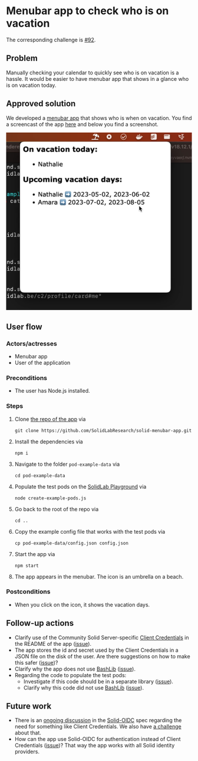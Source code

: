 # Menubar app to check who is on vacation

The corresponding challenge is [#92](https://github.com/SolidLabResearch/Challenges/issues/92).

## Problem
<!--
You can reuse the pitch of the challenge, but check if you need to make changes.
For example, it might happen that the approved solution does more than what the original pitch requested.
-->

Manually checking your calendar to quickly see who is on vacation is a hassle. 
It would be easier to have menubar app that shows in a glance who is on vacation today.

## Approved solution
<!--
Provide information about the approved solution:
names of tools/libraries created, repos, and so on.
-->

We developed a [menubar app](https://github.com/SolidLabResearch/solid-menubar-app) that
shows who is when on vacation.
You find a screencast of the app [here](https://cloud.ilabt.imec.be/index.php/s/HEeGsCS4PiQxaS7)
and below you find a screenshot.

![img.png](img/solid-menubar-app.png)

## User flow

<!--
Describe a concrete user flow with the approved solution.
Complete the following sections:
-->

### Actors/actresses

- Menubar app
- User of the application

### Preconditions

- The user has Node.js installed.

### Steps

1. Clone [the repo of the app](https://github.com/SolidLabResearch/solid-menubar-app) via
   ```shell
   git clone https://github.com/SolidLabResearch/solid-menubar-app.git
   ```
2. Install the dependencies via
   ```
   npm i
   ```
3. Navigate to the folder `pod-example-data` via
   ```
   cd pod-example-data
   ```
4. Populate the test pods on the [SolidLab Playground](https://pod.playground.solidlab.be/) via 
   ```shell
   node create-example-pods.js
   ```
5. Go back to the root of the repo via
   ```shell
   cd ..
   ```
6. Copy the example config file that works with the test pods via
   ```shell
   cp pod-example-data/config.json config.json
   ```
7. Start the app via 
   ```shell
   npm start
   ```
8. The app appears in the menubar. The icon is an umbrella on a beach.

### Postconditions

- When you click on the icon,
it shows the vacation days.

## Follow-up actions
<!--
List all concrete follow-up actions that someone has to do.
For example, adding helper code from the solution to Comunica.
-->

- Clarify use of the Community Solid Server-specific 
[Client Credentials](https://communitysolidserver.github.io/CommunitySolidServer/6.x/usage/client-credentials/) in 
the README of the app ([issue](https://github.com/SolidLabResearch/solid-menubar-app/issues/2)).
- The app stores the id and secret used by the Client Credentials in a JSON file on the disk of the user.
Are there suggestions on how to make this safer ([issue](https://github.com/SolidLabResearch/solid-menubar-app/issues/5))?
- Clarify why the app does not use [BashLib](https://github.com/SolidLabResearch/Bashlib/) ([issue](https://github.com/SolidLabResearch/solid-menubar-app/issues/3)).
- Regarding the code to populate the test pods:
  - Investigate if this code should be in a separate library ([issue](https://github.com/SolidLabResearch/solid-menubar-app/issues/4)).
  - Clarify why this code did not use [BashLib](https://github.com/SolidLabResearch/Bashlib/) ([issue](https://github.com/SolidLabResearch/solid-menubar-app/issues/3)).

## Future work
<!--
List ideas for future work.
These ideas don't have to be concrete.
You can create a new challenge/scenario for each idea.
-->

- There is an [ongoing discussion](https://github.com/solid/solid-oidc/issues/75) in 
the [Solid-OIDC](https://solidproject.org/TR/oidc) spec regarding 
the need for something like Client Credentials.
We also have [a challenge](https://github.com/SolidLabResearch/Challenges/issues/13) about that.
- How can the app use Solid-OIDC for authentication instead of Client Credentials ([issue](https://github.com/SolidLabResearch/solid-menubar-app/issues/6))?
That way the app works with all Solid identity providers.
